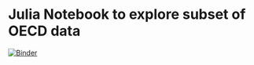 # Julia Notebook to explore subset of OECD data

[![Binder](http://168.138.7.92/badge_logo.svg)](http://168.138.7.92/v2/gh/melbourne-cdth/mms_oecd/HEAD?filepath=view_country_data.ipynb)
